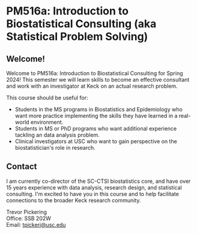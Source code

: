 # PM516a: Introduction to Biostatistical Consulting (aka Statistical Problem Solving)

## Welcome!
Welcome to PM516a: Introduction to Biostatistical Consulting for Spring 2024! This semester we will learn skills to become an effective consultant and work with an investigator at Keck on an actual research problem.  

This course should be useful for:  

* Students in the MS programs in Biostatistics and Epidemiology who want more practice implementing the skills they have learned in a real-world environment.
* Students in MS or PhD programs who want additional experience tackling an data analysis problem.
* Clinical investigators at USC who want to gain perspective on the biostatistician's role in research.

## Contact

I am currently co-director of the SC-CTSI biostatistics core, and have over 15 years experience with data analysis, research design, and statistical consulting. I'm excited to have you in this course and to help facilitate connections to the broader Keck research community.

Trevor Pickering  
Office: SSB 202W  
Email: [tpickeri@usc.edu](tpickeri@usc.edu)
